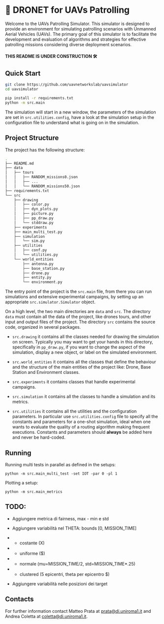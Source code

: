 # 🚁 DRONET for UAVs Patrolling
Welcome to the UAVs Patrolling Simulator. This simulator is designed to provide an environment for simulating patrolling scenarios with Unmanned Aerial Vehicles (UAVs). 
The primary goal of this simulator is to facilitate the development and evaluation of algorithms and strategies for effective patrolling missions considering diverse deployment scenarios.

#### THIS README IS UNDER CONSTRUCTION 🛠️

## Quick Start

```bash
git clone https://github.com/uavnetworkslab/uavsimulator
cd uavsimulator

pip install -r requirements.txt
python -m src.main
```

The simulation will start in a new window, the parameters of the simulation are set in ``src.utilities.config``, 
 have a look at the simulation setup in the configuration file to understand what is going on in the 
 simulation. 

## Project Structure 
The project has the following structure:
```bash
.
├── README.md
├── data
│   ├── tours
│   │   ├── RANDOM_missions0.json
│   │   ├── ...
│   │   └── RANDOM_missions50.json
├── requirements.txt
└── src
    ├── drawing
    │   ├── color.py
    │   ├── dyn_plots.py
    │   ├── picture.py
    │   ├── pp_draw.py
    │   └── stddraw.py
    ├── experiments
    ├── main_multi_test.py
    ├── simulation
    │   └── sim.py
    ├── utilities
    │   ├── conf.py
    │   └── utilities.py
    └── world_entities
        ├── antenna.py
        ├── base_station.py
        ├── drone.py
        ├── entity.py
        └── environment.py
```

The entry point of the project is the ``src.main`` file, from there you can run simulations and extensive
 experimental campaigns, by setting up an appropriate ``src.simulator.Simulator`` object. 
 
On a high level, the two main directories are ``data`` and ``src``. The directory ``data`` must contain all the 
data of the project, like drones tours, and other input and output files of the project. The directory ``src`` 
contains the source code, organized in several packages. 

* ``src.drawing`` it contains all the classes needed for drawing the simulation on screen. Typically you may 
want to get your hands in this directory, specifically in ``pp_draw.py``, if you want to change the aspect of the simulation, display a new 
object, or label on the simulated environment.

* ``src.world_entities`` it contains all the classes that define the behaviour and the structure of the main
 entities of the project like: Drone, Base Station and Environment classes.

* ``src.experiments`` it contains classes that handle experimental campaigns.

* ``src.simulation`` it contains all the classes to handle a simulation and its metrics. 

* ``src.utilities`` it contains all the utilities and the configuration parameters. In particular use ``src.utilities.config`` file to 
specify all the constants and parameters for a one-shot simulation, ideal when one wants to evaluate
the quality of a routing algorithm making frequent executions. Constants and parameters should **always** be added here
and never be hard-coded.
  
## Running  
Running multi tests in parallel as defined in the setups:

```python -m src.main_multi_test -set IOT -par 0 -pl 1```

Plotting a setup:

```python -m src.main_metrics```

## TODO:
- Aggiungere metrica di fairness, max - min e std 

- Aggiungere variabilità nel THETA: bounds \[0, MISSION_TIME\]
- - costante  (X)
- - uniforme  ($)
- - normale   (mu=MISSION_TIME/2, std=MISSION_TIME*.25)
- - clustered (5 epicentri, theta per epicentro $)

- Aggiungere variabilità nelle posizioni dei target 

## Contacts
For further information contact Matteo Prata at [prata@di.uniroma1.it](mailto:prata@di.uniroma1.it) and 
Andrea Coletta at [coletta@di.uniroma1.it](mailto:coletta@di.uniroma1.it).

